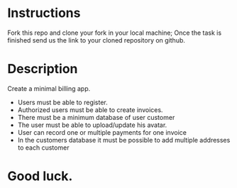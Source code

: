 # Instructions
Fork this repo and clone your fork in your local machine;
Once the task is finished send us the link to your cloned repository on github.

# Description
Create a minimal billing app.

- Users must be able to register.
- Authorized users must be able to create invoices.
- There must be a minimum database of user customer
- The user must be able to upload/update his avatar.
- User can record one or multiple payments for one invoice
- In the customers database it must be possible to add multiple addresses to each customer


# Good luck.